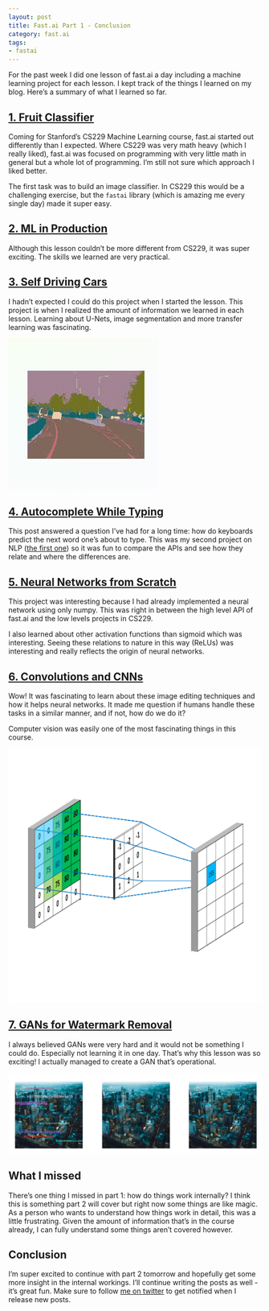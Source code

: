 ```yaml
---
layout: post
title: Fast.ai Part 1 - Conclusion
category: fast.ai
tags:
- fastai
---
```


For the past week I did one lesson of fast.ai a day including a machine learning project for each lesson. I kept track of the things I learned on my blog. Here’s a summary of what I learned so far.

## [1. Fruit Classifier](https://rickwierenga.com/blog/fast.ai/FastAI2019-1.html)
Coming for Stanford’s CS229 Machine Learning course, fast.ai started out differently than I expected. Where CS229 was very math heavy (which I really liked), fast.ai was focused on programming with very little math in general but a whole lot of programming. I’m still not sure which approach I liked better.

The first task was to build an image classifier. In CS229 this would be a challenging exercise, but the `fastai` library (which is amazing me every single day) made it super easy. 

## [2. ML in Production](https://rickwierenga.com/blog/fast.ai/FastAI2019-2-1.html)
Although this lesson couldn’t be more different from CS229, it was super exciting. The skills we learned are very practical.

## [3. Self Driving Cars](https://rickwierenga.com/blog/fast.ai/FastAI2019-3.html)
I hadn’t expected I could do this project when I started the lesson. This project is when I realized the amount of information we learned in each lesson. Learning about U-Nets, image segmentation and more transfer learning was fascinating.

![](/assets/images/3/drive.gif)

## [4. Autocomplete While Typing](https://rickwierenga.com/blog/fast.ai/FastAI2019-4.html)
This post answered a question I’ve had for a long time: how do keyboards predict the next word one’s about to type. This was my second project on NLP ([the first one](https://rickwierenga.com/blog/apple/NaturalLanguage.html)) so it was fun to compare the APIs and see how they relate and where the differences are.

## [5. Neural Networks from Scratch](https://rickwierenga.com/blog/fast.ai/FastAI2019-5.html) 
This project was interesting because I had already implemented a neural network using only numpy. This was right in between the high level API of fast.ai and the low levels projects in CS229.

I also learned about other activation functions than sigmoid which was interesting. Seeing these relations to nature in this way (ReLUs) was interesting and really reflects the origin of neural networks.

## [6. Convolutions and CNNs](https://rickwierenga.com/blog/fast.ai/FastAI2019-6.html)
Wow! It was fascinating to learn about these image editing techniques and how it helps neural networks. It made me question if humans handle these tasks in a similar manner, and if not, how do we do it?

Computer vision was easily one of the most fascinating things in this course.

![](/assets/images/6/convSobel.gif)

## [7. GANs for Watermark Removal](https://rickwierenga.com/blog/fast.ai/FastAI2019-7.html)
I always believed GANs were very hard and it would not be something I could do. Especially not learning it in one day. That’s why this lesson was so exciting! I actually managed to create a GAN that’s operational.

![](/assets/images/7/r2.png)

## What I missed
There’s one thing I missed in part 1: how do things work internally? I think this is something part 2 will cover but right now some things are like magic. As a person who wants to understand how things work in detail, this was a little frustrating. Given the amount of information that’s in the course already, I can fully understand some things aren’t covered however.

## Conclusion
I’m super excited to continue with part 2 tomorrow and hopefully get some more insight in the internal workings. I’ll continue writing the posts as well - it’s great fun. Make sure to follow [me on twitter](https://twitter.com/rickwierenga) to get notified when I release new posts.